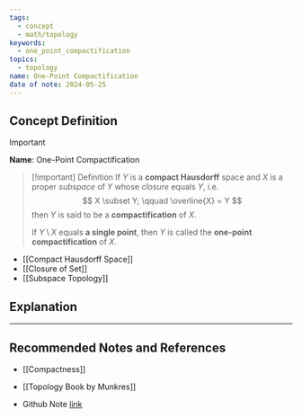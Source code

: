 ```yaml
---
tags:
  - concept
  - math/topology
keywords:
  - one_point_compactification
topics:
  - topology
name: One-Point Compactification
date of note: 2024-05-25
---
```


## Concept Definition

>[!important]
>**Name**:  One-Point Compactification


>[!important] Definition
>If $Y$ is a **compact Hausdorff** space and $X$ is a proper *subspace* of $Y$ whose *closure* equals $Y$, i.e.
>$$
>X \subset Y; \qquad \overline{X} = Y
>$$ 
>then $Y$ is said to be a **compactification** of $X$. 
>
>If $Y\setminus X$ equals **a single point**, then $Y$ is called the **one-point compactification** of $X$.

- [[Compact Hausdorff Space]]
- [[Closure of Set]]
- [[Subspace Topology]]



## Explanation





-----------
##  Recommended Notes and References

- [[Compactness]]


- [[Topology Book by Munkres]]

- Github Note [link](https://github.com/TianpeiLuke/SelfStudyNotes/tree/master/self-study/probability_and_measure_theory)